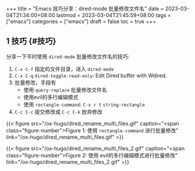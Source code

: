 +++
title = "Emacs 技巧分享：dired-mode 批量修改文件名"
date = 2023-03-04T21:34:00+08:00
lastmod = 2023-03-04T21:45:59+08:00
tags = ["emacs"]
categories = ["emacs"]
draft = false
toc = true
+++

## <span class="section-num">1</span> 技巧 {#技巧}

分享一下平时使用 `dired-mode` 批量修改文件名的技巧:

1.  `C-x C-f` 指定的文件目录，进入 `dired-mode`
2.  `C-x C-q` `dired-toggle-read-only`: Edit Dired buffer with Wdired.
3.  批量修改，手段有
    -   使用 `query-replace` 批量修改文件名
    -   使用evil的多行编辑模式
    -   使用 `rectangle-command`: `C-x r t` `string-rectangle`
4.  `C-c C-c` 提交修改或 `C-c C-k` 放弃修改

{{< figure src="/ox-hugo/dired_rename_multi_files.gif" caption="<span class=\"figure-number\">Figure 1: </span>使用 `rectangle-command` 进行批量修改" link="/ox-hugo/dired_rename_multi_files.gif" >}}

{{< figure src="/ox-hugo/dired_rename_multi_files_2.gif" caption="<span class=\"figure-number\">Figure 2: </span>使用 evil的多行编辑模式进行批量修改" link="/ox-hugo/dired_rename_multi_files_2.gif" >}}
